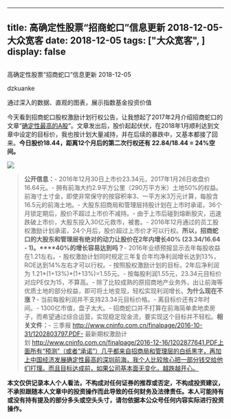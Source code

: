 
---
title:   高确定性股票“招商蛇口”信息更新 2018-12-05-大众宽客
date: 2018-12-05
tags: ["大众宽客", ]
display: false
---


## 



高确定性股票“招商蛇口”信息更新 2018-12-05




dzkuanke




通过深入的数据、直观的图表，展示指数基金投资价值


今天看到招商蛇口股权激励计划行权公告，让我想起了2017年2月介绍招商蛇口的文章“[确定性最高的A股](http://mp.weixin.qq.com/s?__biz=MzAwMTc1MDcwNw==&amp;mid=2648271942&amp;idx=1&amp;sn=a1e88955f8d7f0d083884c1d6d6bd806&amp;chksm=82f92f9ab58ea68c2a59fb9369fd8bdd6064ecfda6d5dd9a29d99c723bad73583fac93a438b6&amp;scene=21#wechat_redirect)”。文章发出后，股价起起伏伏，在2018年1月顺利达到文章中设定的目标价，我也按计划大量减持，并在后续的暴跌中，又基本都接了回来。**今日股价18.44，距离12个月后的第二次行权还有 22.84/18.44 = 24%空间。**



<img class="" data-copyright="0" data-ratio="0.3215311004784689" data-s="300,640" src="https://mmbiz.qpic.cn/mmbiz_jpg/PKw3FQPmhIjGa9ZbQZ9pbuV4zVicQZezmYicWZcaricBHZDxoaXq9IMCclX6VuuEZdr54Rt1eT8pklWlu1CZKLNOw/640?wx_fmt=jpeg" data-type="jpeg" data-w="1045" style=""/>



> **公开信息：**- 2016年12月30日上市价23.34元，2017年1月26日收盘价16.64元。- 拥有前海大约2.9平方公里（290万平方米）土地50%的权益。前海寸土寸金，即使非常保守的按容积率3、一平方米3万元计算，每股含16.5元的前海土地。- 大股东招商局和管理层持股计划在上市时承诺，36个月锁定期后，股价不超过上市价不减持。- 由于上市后碰到熔断股灾，迅速跌破上市价，大股东投入30亿元救市，被套。- 2016年12月通过的员工股权激励计划承诺，24个月后，股价超过上市价才可以行权。**所以，招商蛇口的大股东和管理层有绝对的动力让股价在2年内增长40% (23.34/16.64 - 1)。****40%的增长容易达到吗？**- 2016年业绩预报显示去年每股收益在1.21左右。- 股权激励计划同时规定三年复合年均净利润增长达到13%，ROE达到14%左右才可以行权。- 按照股权激励计划的目标，2年后净利润为 1.21*(1+13%)*(1+13%)=1.55元。- 按每股利润1.55元，23.34元目标价对应PE仅为15，不算高。- 除了比较成熟的原招商地产业务外，出让前海等优质土地的部分权益，即可将土地变现，轻松实现利润增长。**为什么现在不涨？**- 当前每股利润并不支持23.34元目标价格。- 离目标价还有2年时间。- 1300亿市值，盘子太大。- 招商蛇口并不打算在前海简单卖地卖房子，而希望通过综合运营，实现稳定现金流，要实现这个目标并不轻松。**相关文件：**- 三季报&nbsp;http://www.cninfo.com.cn/finalpage/2016-10-31/1202803797.PDF- 最新期权激励计划&nbsp;http://www.cninfo.com.cn/finalpage/2016-12-16/1202877641.PDF上面所有“预测”（或者“承诺”）几乎都来自招商局和管理层的白纸黑字，再加上中国经济发展确定性最高的深圳前海，我个人比较放心把一部分钱交给他们打理。而且目标达成前，如果公司基本面无变化，越跌越开心。



**本文仅供记录本人个人看法，不构成对任何证券的推荐或否定，不构成投资建议，不承担跟随本人文章中的投资操作而此导致的任何财务及法律责任。本人可能持有或没有持有提及的部分多头或空头头寸，请勿依据本公众号任何内容实际进行投资操作。**








